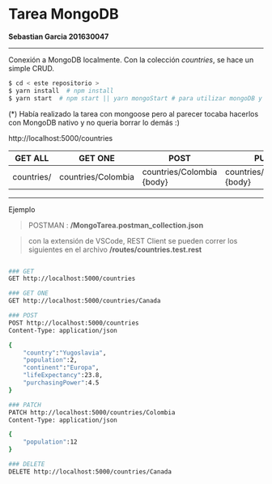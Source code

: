 # Tarea MongoDB

**Sebastian Garcia 201630047**

<hr/>

Conexión a MongoDB localmente. Con la colección *countries*, se hace un simple CRUD.

```sh
$ cd < este repositorio >
$ yarn install 	# npm install 
$ yarn start  # npm start || yarn mongoStart # para utilizar mongoDB y no mongoose (*)
```
(*) Había realizado la tarea con mongoose pero al parecer tocaba hacerlos con MongoDB nativo y no queria borrar lo demás :)

http://localhost:5000/countries

|  GET ALL | GET ONE   |   POST | PUT | DELETE | 
|---|---| ---|---| ---|
| countries/  |  countries/Colombia  | countries/Colombia {body} |countries/Colombia {body}  | countries/Colombia  |


<hr/>

Ejemplo

> POSTMAN : **/MongoTarea.postman_collection.json**

> con la extensión de VSCode, REST Client se pueden correr los siguientes en el archivo **/routes/countries.test.rest**

```sh

### GET
GET http://localhost:5000/countries

### GET ONE
GET http://localhost:5000/countries/Canada

### POST 
POST http://localhost:5000/countries
Content-Type: application/json

{
    "country":"Yugoslavia",
    "population":2,
    "continent":"Europa",
    "lifeExpectancy":23.8,
    "purchasingPower":4.5
}

### PATCH 
PATCH http://localhost:5000/countries/Colombia
Content-Type: application/json

{
    "population":12
}

### DELETE
DELETE http://localhost:5000/countries/Canada

```

